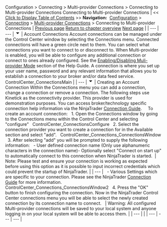 ﻿
Configuration > Connecting > Multi-provider Connections > Connecting to Multi-provider Connections
Connecting to Multi-provider Connections
| << [Click to Display Table of Contents](connecting-to-multi-provider-c.md) >> **Navigation:**     [Configuration](configuration.md) > [Connecting](connecting.md) > [Multi-provider Connections](multi-provider-connections.md) > Connecting to Multi-provider Connections | [Previous page](multi-provider-connections.md) [Return to chapter overview](multi-provider-connections.md) [Next page](connecting_to_kinetick.md) |
| --- | --- |
![tog_minus](tog_minus.gif)
| Account Connections Account connections can be managed under the Control Center window by selecting the Connections menu. Connected connections will have a green circle next to them. You can select what connections you want to connect to or disconnect to. When Multi-provider is enabled, you will be able to configure any additional connection or connect to ones already configured. See the [Enabling/Disabling Muli-provider Mode](enabling_disabling-multi-provi.md) section of the Help Guide. A connection is where you set up your user name, password and any relevant information that allows you to establish a connection to your broker and/or data feed service.   ControlCenter_ConnectionsMain |
| --- |
![tog_minus](tog_minus.gif)
| Creating an Account Connection Within the Connections menu you can add a connection, change a connection or remove a connection. The following steps use Kinetick as the connectivity provider. This provider is used for demonstration purposes. You can access broker/technology specific connection help information via the NinjaTrader [Connection Guide](https://ninjatrader.com/Help-Connection-Guides).      To create an account connection:   1. Open the Connections window by going to the Connections menu within the Control Center and selecting "configure"   ControlCenter_ConnectionsConfigure   2. Select the connection provider you want to create a connection for in the Available section and select "add".   ControlCenter_Connections_ConnectionsWindow   3. After selecting "add" you will be prompted to supply the following information:   - User defined connection name (Only use alphanumeric characters in the connection name)- Optionally select "Connect on start up" to automatically connect to this connection when NinjaTrader is started.    | Note: Please test and ensure your connection is working as expected before using this option as it is possible to input incorrect credentials which could prevent the startup of NinjaTrader. | | --- |      - Various Settings which are specific to your connection. Please see the NinjaTrader [Connection Guide](https://ninjatrader.com/Help-Connection-Guides) for more information.  ControlCenter_Connections_ConnectionsWindow2   4. Press the "OK" button to finish configuring the connection. Now in the NinjaTrader Control Center connections menu you will be able to select the newly created connection by its connection name to connect.      | Warning: All configured Multi-provider connections will be saved to your local system and anyone logging in on your local system will be able to access them. | | --- | |
| --- | --- | --- |
